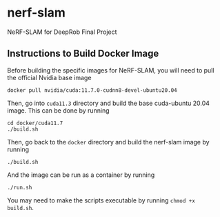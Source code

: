 # nerf-slam
NeRF-SLAM for DeepRob Final Project

## Instructions to Build Docker Image

Before building the specific images for NeRF-SLAM, you will need to pull the official Nvidia base image
```
docker pull nvidia/cuda:11.7.0-cudnn8-devel-ubuntu20.04
```

Then, go into `cuda11.3` directory and build the base cuda-ubuntu 20.04 image. This can be done by running

```
cd docker/cuda11.7
./build.sh
```

Then, go back to the `docker` directory and build the nerf-slam image by running
```
./build.sh
```

And the image can be run as a container by running
```
./run.sh
```

You may need to make the scripts executable by running `chmod +x build.sh`.
